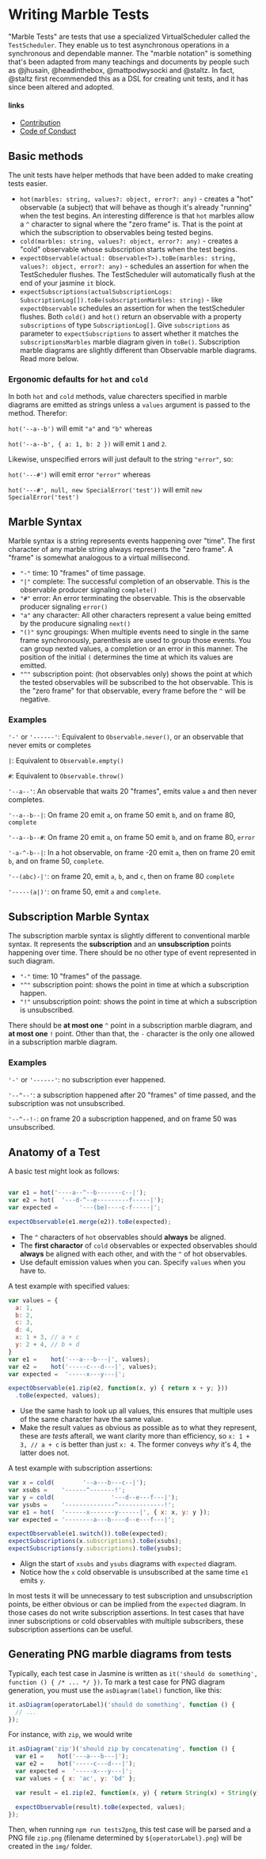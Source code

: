 # Writing Marble Tests

"Marble Tests" are tests that use a specialized VirtualScheduler called the `TestScheduler`. They enable us to test
asynchronous operations in a synchronous and dependable manner. The "marble notation" is something that's been adapted
from many teachings and documents by people such as @jhusain, @headinthebox, @mattpodwysocki and @staltz. In fact,
@staltz first recommended this as a DSL for creating unit tests, and it has since been altered and adopted.

#### links

- [Contribution](../CONTRIBUTING.md)
- [Code of Conduct](../CODE_OF_CONDUCT.md)

## Basic methods

The unit tests have helper methods that have been added to make creating tests easier.

- `hot(marbles: string, values?: object, error?: any)` - creates a "hot" observable (a subject) that will behave 
  as though it's already "running" when the test begins. An interesting difference is that `hot` marbles allow a 
  `^` character to signal where the "zero frame" is. That is the point at which the subscription to observables 
  being tested begins.
- `cold(marbles: string, values?: object, error?: any)` - creates a "cold" observable whose subscription starts when 
  the test begins.
- `expectObservable(actual: Observable<T>).toBe(marbles: string, values?: object, error?: any)` - schedules an assertion
  for when the TestScheduler flushes. The TestScheduler will automatically flush at the end of your jasmine `it` block.
- `expectSubscriptions(actualSubscriptionLogs: SubscriptionLog[]).toBe(subscriptionMarbles: string)` - like `expectObservable` schedules an assertion for when the testScheduler flushes. Both `cold()` and `hot()` return an observable with a property `subscriptions` of type `SubscriptionLog[]`. Give `subscriptions` as parameter to `expectSubscriptions` to assert whether it matches the `subscriptionsMarbles` marble diagram given in `toBe()`. Subscription marble diagrams are slightly different than Observable marble diagrams. Read more below.

### Ergonomic defaults for `hot` and `cold`

In both `hot` and `cold` methods, value charecters specified in marble diagrams are emitted as strings unless a `values`
argument is passed to the method. Therefor:

`hot('--a--b')` will emit `"a"` and `"b"` whereas

`hot('--a--b', { a: 1, b: 2 })` will emit `1` and `2`.

Likewise, unspecified errors will just default to the string `"error"`, so:

`hot('---#')` will emit error `"error"` whereas

`hot('---#', null, new SpecialError('test'))` will emit `new SpecialError('test')`


## Marble Syntax

Marble syntax is a string represents events happening over "time". The first character of any marble string
always represents the "zero frame". A "frame" is somewhat analogous to a virtual millisecond.

- `"-"` time: 10 "frames" of time passage.
- `"|"` complete: The successful completion of an observable. This is the observable producer signaling `complete()`
- `"#"` error: An error terminating the observable. This is the observable producer signaling `error()`
- `"a"` any character: All other characters represent a value being emitted by the producure signaling `next()`
- `"()"` sync groupings: When multiple events need to single in the same frame synchronously, parenthesis are used
  to group those events. You can group nexted values, a completion or an error in this manner. The position of the 
  initial `(` determines the time at which its values are emitted.
- `"^"` subscription point: (hot observables only) shows the point at which the tested observables will be subscribed
  to the hot observable. This is the "zero frame" for that observable, every frame before the `^` will be negative.

### Examples

`'-'` or `'------'`: Equivalent to `Observable.never()`, or an observable that never emits or completes

`|`: Equivalent to `Observable.empty()`

`#`: Equivalent to `Observable.throw()`

`'--a--'`: An observable that waits 20 "frames", emits value `a` and then never completes.

`'--a--b--|`: On frame 20 emit `a`, on frame 50 emit `b`, and on frame 80, `complete`

`'--a--b--#`: On frame 20 emit `a`, on frame 50 emit `b`, and on frame 80, `error`

`'-a-^-b--|`: In a hot observable, on frame -20 emit `a`, then on frame 20 emit `b`, and on frame 50, `complete`.

`'--(abc)-|'`: on frame 20, emit `a`, `b`, and `c`, then on frame 80 `complete`

`'-----(a|)'`: on frame 50, emit `a` and `complete`.

## Subscription Marble Syntax

The subscription marble syntax is slightly different to conventional marble syntax. It represents the **subscription** and an **unsubscription** points happening over time. There should be no other type of event represented in such diagram.

- `"-"` time: 10 "frames" of the passage.
- `"^"` subscription point: shows the point in time at which a subscription happen.
- `"!"` unsubscription point: shows the point in time at which a subscription is unsubscribed.

There should be **at most one** `^` point in a subscription marble diagram, and **at most one** `!` point. Other than that, the `-` character is the only one allowed in a subscription marble diagram.

### Examples

`'-'` or `'------'`: no subscription ever happened.

`'--^--'`: a subscription happened after 20 "frames" of time passed, and the subscription was not unsubscribed.

`'--^--!-`: on frame 20 a subscription happened, and on frame 50 was unsubscribed.

## Anatomy of a Test

A basic test might look as follows:

```js

var e1 = hot('----a--^--b-------c--|');
var e2 = hot(  '---d-^--e---------f-----|');
var expected =      '---(be)----c-f-----|';

expectObservable(e1.merge(e2)).toBe(expected);
```

- The `^` characters of `hot` observables should **always** be aligned.
- The **first charactor** of `cold` observables or expected observables should **always** be aligned
  with each other, and with the `^` of hot observables.
- Use default emission values when you can. Specify `values` when you have to.

A test example with specified values:

```js
var values = {
  a: 1,
  b: 2,
  c: 3,
  d: 4,
  x: 1 + 3, // a + c
  y: 2 + 4, // b + d
}
var e1 =    hot('---a---b---|', values);
var e2 =    hot('-----c---d---|', values);
var expected =  '-----x---y---|';

expectObservable(e1.zip(e2, function(x, y) { return x + y; }))
  .toBe(expected, values);
```

- Use the same hash to look up all values, this ensures that multiple uses of the same character have the
  same value.
- Make the result values as obvious as possible as to what they represent, these are *tests* afterall, we want
  clarity more than efficiency, so `x: 1 + 3, // a + c` is better than just `x: 4`. The former conveys *why* it's 4,
  the latter does not.

A test example with subscription assertions:

```js
var x = cold(        '--a---b---c--|');
var xsubs =    '------^-------!';
var y = cold(                '---d--e---f---|');
var ysubs =    '--------------^-------------!';
var e1 = hot(  '------x-------y------|', { x: x, y: y });
var expected = '--------a---b----d--e---f---|';

expectObservable(e1.switch()).toBe(expected);
expectSubscriptions(x.subscriptions).toBe(xsubs);
expectSubscriptions(y.subscriptions).toBe(ysubs);
```

- Align the start of `xsubs` and `ysubs` diagrams with `expected` diagram.
- Notice how the `x` cold observable is unsubscribed at the same time `e1` emits `y`.

In most tests it will be unnecessary to test subscription and unsubscription points, be either obvious or can be implied from the `expected` diagram. In those cases do not write subscription assertions. In test cases that have inner subscriptions or cold observables with multiple subscribers, these subscription assertions can be useful.

## Generating PNG marble diagrams from tests

Typically, each test case in Jasmine is written as `it('should do something', function () { /* ... */ })`. To mark a test case for PNG diagram generation, you must use the `asDiagram(label)` function, like this:

```js
it.asDiagram(operatorLabel)('should do something', function () {
  // ...
});
```

For instance, with `zip`, we would write

```js
it.asDiagram('zip')('should zip by concatenating', function () {
  var e1 =    hot('---a---b---|');
  var e2 =    hot('-----c---d---|');
  var expected =  '-----x---y---|';
  var values = { x: 'ac', y: 'bd' };

  var result = e1.zip(e2, function(x, y) { return String(x) + String(y); });

  expectObservable(result).toBe(expected, values);
});
```

Then, when running `npm run tests2png`, this test case will be parsed and a PNG file `zip.png` (filename determined by `${operatorLabel}.png`) will be created in the `img/` folder.
